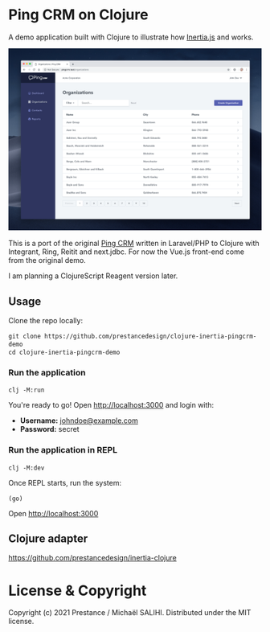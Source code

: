 # Ping CRM on Clojure

A demo application built with Clojure to illustrate how [Inertia.js](https://inertiajs.com/) and works.

![](screenshot.png)

This is a port of the original [Ping CRM](https://github.com/inertiajs/pingcrm) written in Laravel/PHP to Clojure with Integrant, Ring, Reitit and next.jdbc.
For now the Vue.js front-end come from the original demo.

I am planning a ClojureScript Reagent version later.

## Usage

Clone the repo locally:

    git clone https://github.com/prestancedesign/clojure-inertia-pingcrm-demo
    cd clojure-inertia-pingcrm-demo

### Run the application ###

    clj -M:run

You're ready to go! Open [http://localhost:3000](http://localhost:3000) and login with:

- **Username:** johndoe@example.com
- **Password:** secret


### Run the application in REPL

    clj -M:dev

Once REPL starts, run the system:

    (go)

Open [http://localhost:3000](http://localhost:3000)

## Clojure adapter

https://github.com/prestancedesign/inertia-clojure

# License & Copyright

Copyright (c) 2021 Prestance / Michaël SALIHI.
Distributed under the MIT license.
